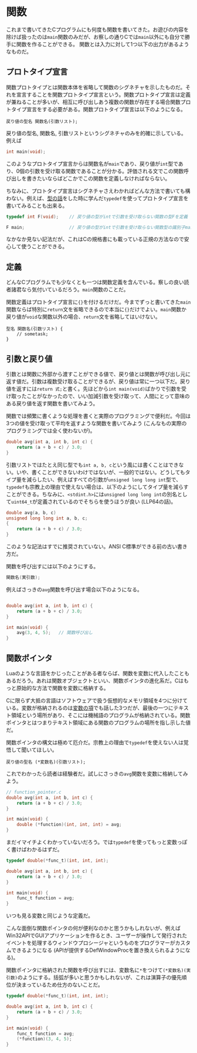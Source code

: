 # 関数

これまで書いてきたCプログラムにも何度も関数を書いてきた。お遊びの内容を除けば扱ったのは`main`関数のみだが、お察しの通りCでは`main`以外にも自分で勝手に関数を作ることができる。
関数とは入力に対して1つ以下の出力があるようなものだ。

## プロトタイプ宣言

関数プロトタイプとは関数本体を省略して関数のシグネチャを示したものだ。それを宣言することを関数プロトタイプ宣言という。関数プロトタイプ宣言は定義が兼ねることが多いが、相互に呼び出しあう複数の関数が存在する場合関数プロトタイプ宣言をする必要がある。関数プロトタイプ宣言は以下のようになる。

```
戻り値の型名 関数名(引数リスト);
```

戻り値の型名, 関数名, 引数リストというシグネチャのみを的確に示している。例えば

```c
int main(void);
```

このようなプロトタイプ宣言からは関数名が`main`であり、戻り値が`int`型であり、0個の引数を受け取る関数であることが分かる。評価される文でこの関数呼び出しを書きたいならばどこかでこの関数を定義しなければならない。

ちなみに、プロトタイプ宣言はシグネチャさえわかればどんな方法で書いても構わない。例えば、[型の話](03_type.md)をした時に学んだ`typedef`を使ってプロトタイプ宣言を書いてみることも出来る。

```c
typedef int F(void);    // 戻り値の型がintで引数を受け取らない関数の型Fを定義

F main;                 // 戻り値の型がintで引数を受け取らない関数型の識別子mainを宣言
```

なかなか見ない記法だが、これはCの規格書にも載っている正規の方法なので安心して使うことができる。

## 定義

どんなCプログラムでも少なくとも一つは関数定義を含んでいる。察しの良い読者諸君なら気付いているだろう。`main`関数のことだ。

関数定義はプロトタイプ宣言に`{}`を付けるだけだ。今までずっと書いてきた`main`関数ならば特別に`return`文を省略できるので本当に`{}`だけでよい。`main`関数か戻り値が`void`な関数以外の場合、`return`文を省略してはいけない。

```
型名 関数名(引数リスト) {
    // sometask;
}
```

## 引数と戻り値

引数とは関数に外部から渡すことができる値で、戻り値とは関数が呼び出し元に返す値だ。引数は複数受け取ることができるが、戻り値は常に一つ以下だ。戻り値を返すには`return 式;`と書く。先ほどから`int main(void)`ばかりで引数を受け取ったことがなかったので、いい加減引数を受け取って、人間にとって意味のある戻り値を返す関数を書いてみよう。

関数では頻繁に書くような処理を書くと実際のプログラミングで便利だ。今回は3つの値を受け取って平均を返すような関数を書いてみよう (こんなもの実際のプログラミングでは全く使わないが)。

```c
double avg(int a, int b, int c) {
    return (a + b + c) / 3.0;
}
```

引数リストではたとえ同じ型でも`int a, b, c`という風には書くことはできない。いや、書くことができないわけではないが、一般的ではない。どうしてもタイプ量を減らしたい、例えばすべての引数が`unsigned long long int`型で、`typedef`も宗教上の理由で使えない場合は、以下のようにしてタイプ量を減らすことができる。ちなみに、`<stdint.h>`には`unsigned long long int`の別名として`uint64_t`が定義されているのでそちらを使うほうが良い (LLP64の話)。

```c
double avg(a, b, c)
unsigned long long int a, b, c;
{
    return (a + b + c) / 3.0;
}
```

このような記法はすでに推奨されていない。ANSI C標準ができる前の古い書き方だ。

関数を呼び出すには以下のようにする。

```c
関数名(実引数);
```

例えばさっきの`avg`関数を呼び出す場合以下のようになる。

```c

double avg(int a, int b, int c) {
    return (a + b + c) / 3.0;
}

int main(void) {
    avg(3, 4, 5);   // 関数呼び出し
}
```

## 関数ポインタ

Luaのような言語をかじったことがある者ならば、関数を変数に代入したこともあるだろう。あれは関数オブジェクトといい、関数ポインタの進化系だ。Cはもっと原始的な方法で関数を変数に格納する。

Cに限らず大抵の言語はソフトウェアで扱う仮想的なメモリ領域を4つに分けている。変数が格納されるのは[変数の項](06_variable.md)でも話した3つだが、最後の一つにテキスト領域という場所があり、そこには機械語のプログラムが格納されている。関数ポインタとはつまりテキスト領域にある関数のプログラムの場所を指し示した値だ。

関数ポインタの構文は極めて厄介だ。宗教上の理由で`typedef`を使えない人は覚悟して聞いてほしい。

```
戻り値の型名 (*変数名)(引数リスト);
```

これでわかったら読者は経験者だ。試しにさっきの`avg`関数を変数に格納してみよう。

```c
// function_pointer.c
double avg(int a, int b, int c) {
    return (a + b + c) / 3.0;
}

int main(void) {
    double (*function)(int, int, int) = avg;
}
```

まだイマイチよくわかっていないだろう。では`typedef`を使ってもっと変数っぽく書けばわかるはずだ。

```c
typedef double(*func_t)(int, int, int);

double avg(int a, int b, int c) {
    return (a + b + c) / 3.0;
}

int main(void) {
    func_t function = avg;
}
```

いつも見る変数と同じような定義だ。

こんな面倒な関数ポインタの何が便利なのかと思うかもしれないが、例えばWin32APIでGUIアプリケーションを作るとき、ユーザーが操作して発行されたイベントを処理するウィンドウプロシージャというものをプログラマーがカスタムできるようになる (APIが提供するDefWindowProcを置き換えられるようになる)。

関数ポインタに格納された関数を呼び出すには、変数名に`*`をつけて`(*変数名)(実引数)`のようにする。括弧が多いと思うかもしれないが、これは演算子の優先順位が決まっているため仕方のないことだ。

```c
typedef double(*func_t)(int, int, int);

double avg(int a, int b, int c) {
    return (a + b + c) / 3.0;
}

int main(void) {
    func_t function = avg;
    (*function)(3, 4, 5);
}
```
